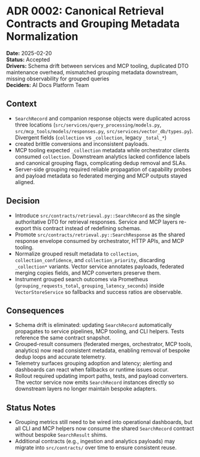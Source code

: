 # ADR 0002: Canonical Retrieval Contracts and Grouping Metadata Normalization

**Date:** 2025-02-20  
**Status:** Accepted  
**Drivers:** Schema drift between services and MCP tooling, duplicated DTO maintenance overhead, mismatched grouping metadata downstream, missing observability for grouped queries  
**Deciders:** AI Docs Platform Team

## Context

- `SearchRecord` and companion response objects were duplicated across three locations (`src/services/query_processing/models.py`, `src/mcp_tools/models/responses.py`, `src/services/vector_db/types.py`). Divergent fields (`collection` vs `_collection`, legacy `_total_*`)
- created brittle conversions and inconsistent payloads.
- MCP tooling expected `_collection` metadata while orchestrator clients consumed `collection`. Downstream analytics lacked confidence labels and canonical grouping flags, complicating dedup removal and SLAs.
- Server-side grouping required reliable propagation of capability probes and payload metadata so federated merging and MCP outputs stayed aligned.

## Decision

- Introduce `src/contracts/retrieval.py::SearchRecord` as the single authoritative DTO for retrieval responses. Service and MCP layers re-export this contract instead of redefining schemas.
- Promote `src/contracts/retrieval.py::SearchResponse` as the shared response envelope consumed by orchestrator, HTTP APIs, and MCP tooling.
- Normalize grouped result metadata to `collection`, `collection_confidence`, and `collection_priority`, discarding `_collection*` variants. Vector service annotates payloads, federated merging copies fields, and MCP converters preserve them.
- Instrument grouped search outcomes via Prometheus (`grouping_requests_total`, `grouping_latency_seconds`) inside `VectorStoreService` so fallbacks and success ratios are observable.

## Consequences

- Schema drift is eliminated: updating `SearchRecord` automatically propagates to service pipelines, MCP tooling, and CLI helpers. Tests reference the same contract snapshot.
- Grouped-result consumers (federated merges, orchestrator, MCP tools, analytics) now read consistent metadata, enabling removal of bespoke dedup loops and accurate telemetry.
- Telemetry surfaces grouping adoption and latency; alerting and dashboards can react when fallbacks or runtime issues occur.
- Rollout required updating import paths, tests, and payload converters. The vector service now emits `SearchRecord`
  instances directly so downstream layers no longer maintain bespoke adapters.

## Status Notes

- Grouping metrics still need to be wired into operational dashboards, but all CLI and MCP helpers now consume the shared
  `SearchRecord` contract without bespoke `SearchResult` shims.
- Additional contracts (e.g., ingestion and analytics payloads) may migrate into `src/contracts/` over time to ensure consistent reuse.
